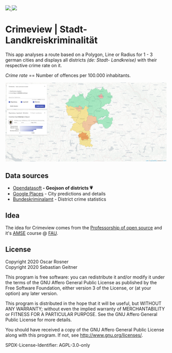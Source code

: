<a href="https://github.com/kexplx/crimeview/actions" alt="GitHub Actions">
 <img src="https://github.com/kexplx/crimeview/workflows/CI/badge.svg" />
</a>
<a href="https://kexplx.github.io/crimeview/" alt="GitHub Pages Deployment">
  <img src="https://img.shields.io/badge/Live-GitHub Pages-2980b9" />
</a>

# Crimeview | Stadt- Landkreiskriminalität

This app analyses a route based on a Polygon, Line or Radius for 1 - 3 german cities and displays all districts <i>(de: Stadt- Landkreise)</i> with their respective crime rate on it.

<i>Crime rate</i> == Number of offences per 100.000 inhabitants.

<p align="center">
  <img src="docs/map-sample-3.png?raw=true" title="Sample Route">
</p>

## Data sources

<ul>
    <li><a target_blank href="https://public.opendatasoft.com/explore/dataset/georef-germany-kreis/information">Opendatasoft</a><strong> - Geojson of districts 💗</strong></li>
    <li><a target_blank href="https://cloud.google.com/maps-platform/places">Google Places</a> - City predictions and details</li>
    <li><a target_blank href="https://www.bka.de/DE/AktuelleInformationen/StatistikenLagebilder/PolizeilicheKriminalstatistik/pks_node.html">Bundeskriminalamt</a> - District crime statistics</li>
</ul>

## Idea
The idea for Crimeview comes from the <a href="https://oss.cs.fau.de/">Professorship of open source</a> and it's <a href="https://oss.cs.fau.de/teaching/specific/amse/">AMSE</a> course @ <a href="https://www.fau.eu/">FAU</a>.
## License

Copyright 2020 Oscar Rosner  
Copyright 2020 Sebastian Geitner

This program is free software: you can redistribute it and/or modify
it under the terms of the GNU Affero General Public License as
published by the Free Software Foundation, either version 3 of the
License, or (at your option) any later version.

This program is distributed in the hope that it will be useful,
but WITHOUT ANY WARRANTY; without even the implied warranty of
MERCHANTABILITY or FITNESS FOR A PARTICULAR PURPOSE. See the
GNU Affero General Public License for more details.

You should have received a copy of the GNU Affero General Public License
along with this program. If not, see <http://www.gnu.org/licenses/>.

SPDX-License-Identifier: AGPL-3.0-only
